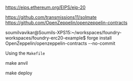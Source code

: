 

https://eips.ethereum.org/EIPS/eip-20

https://github.com/transmissions11/solmate 
https://github.com/OpenZeppelin/openzeppelin-contracts


soumilvavikar@Soumils-XPS15:~/workspaces/foundry-workspaces/foundry-erc20-example$ forge install OpenZeppelin/openzeppelin-contracts --no-commit


Using the `Makefile`

make anvil

make deploy
